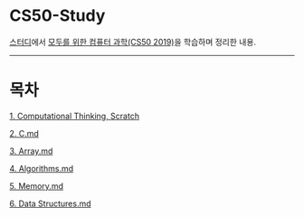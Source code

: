 # CS50-Study
<a href='https://buttercup-stock-b0d.notion.site/CS50-2019-7be874466a5b4c56a400dbfdd41ca85b'>스터디</a>에서 <a href='https://www.boostcourse.org/cs112/joinLectures/41307'>모두를 위한 컴퓨터 과학(CS50 2019)</a>을 학습하며 정리한 내용.

<hr>

# 목차

[1. Computational Thinking, Scratch](#1.-Computational-Thinking,-Scratch.md)

[2. C.md](#2.-C.md)

[3. Array.md](#3.-Array.md)

[4. Algorithms.md](#4.-Algorithms.md)

[5. Memory.md](#5.-Memory.md)

[6. Data Structures.md](#6.-Data-Structures.md)

